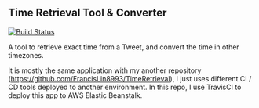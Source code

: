 ## Time Retrieval Tool & Converter

[![Build Status](https://travis-ci.com/FrancisLin8993/TimeRetrievalAWS.svg?token=FnALpcuo7xzmaxaeYJVX&branch=master)](https://travis-ci.com/FrancisLin8993/TimeRetrievalAWS)

A tool to retrieve exact time from a Tweet, and convert the time in other timezones.

It is mostly the same application with my another repository (https://github.com/FrancisLin8993/TimeRetrieval), I just uses different CI / CD tools deployed to another environment. In this repo, I use TravisCI to deploy this app to AWS Elastic Beanstalk.
